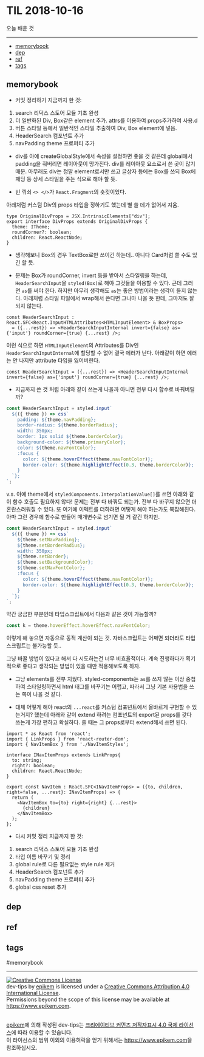 # TIL 2018-10-16

오늘 배운 것

--------------------------


- [memorybook](#memorybook)
- [dep](#dep)
- [ref](#ref)
- [tags](#tags)

## memorybook
- 커밋 정리하기
지금까지 한 것:
1. search 리덕스 스토어 모듈 기초 완성
2. 더 일반화된 Div, Box같은 element 추가. attrs를 이용하여 props추가하여 사용.d  
3. 버튼 스타일 등에서 일반적인 스타일 추출하여 Div, Box element에 넣음.
4. HeaderSearch 컴포넌트 추가
5. navPadding theme 프로퍼티 추가

- div를 아예 createGlobalStyle에서 속성을 설정하면 좋을 것 같은데 global에서 padding을 줘버리면 레이아웃이 망가진다. div를 레이아웃 요소로서 쓴 곳이 많기 때문. 아무래도 div는 정말 element로서만 쓰고 글상자 등에는 Box를 쓰되 Box에 패딩 등 상세 스타일을 주는 식으로 해야 할 듯.

- 빈 꺾쇠 `<> </>`가 `React.Fragment`의 숏컷이었다.

아래처럼 커스텀 Div의 props 타입을 정하기도 했는데 별 쓸 데가 없어서 지움.
```tsx
type OriginalDivProps = JSX.IntrinsicElements["div"];
export interface DivProps extends OriginalDivProps {
  theme: ITheme;
  roundCorner?: boolean;
  children: React.ReactNode;
}
```

- 생각해보니 Box의 경우 TextBox로만 쓰이긴 하는데.. 아니다 Card처럼 쓸 수도 있긴 할 듯.

- 문제는 Box가 roundCorner, invert 등을 받아서 스타일링을 하는데, `HeaderSearchInput`을 `styled(Box)`로 해야 그것들을 이용할 수 있다. 근데 그러면 `as`를 써야 한다. 하지만 아무리 생각해도 `as`는 좋은 방법이라는 생각이 들지 않는다. 아래처럼 스타일 파일에서 wrap해서 쓴다면 그나마 나을 듯 한데, 그마저도 잘 되지 않는다.
```tsx
const HeaderSearchInput : React.SFC<React.InputHTMLAttributes<HTMLInputElement> & BoxProps>
  = ({...rest}) => <HeaderSearchInputInternal invert={false} as={'input'} roundCorner={true} {...rest} />;
```
이런 식으로 하면 `HTMLInputElement`의 Attributes를 Div인 `HeaderSearchInputInternal`에 할당할 수 없어 결국 에러가 난다.
아래같이 하면 에러는 안 나지만 attribute 타입을 잃어버린다.

```tsx
const HeaderSearchInput = ({...rest}) => <HeaderSearchInputInternal invert={false} as={'input'} roundCorner={true} {...rest} />;
```


- 지금까지 쓴 것 처럼 아래와 같이 쓰는게 나을까 아니면 전부 다시 함수로 바꿔버릴까?
```ts
const HeaderSearchInput = styled.input`
  ${({ theme }) => css`
    padding: ${theme.navPadding};
    border-radius: ${theme.borderRadius};
    width: 350px;
    border: 1px solid ${theme.borderColor};
    background-color: ${theme.primaryColor};
    color: ${theme.navFontColor};
    :focus {
      color: ${theme.hoverEffect(theme.navFontColor)};
      border-color: ${theme.highlightEffect(0.3, theme.borderColor)};
    }
  `};
`;
```
v.s.
아예 theme에서 `styledComponents.InterpolationValue[]`를 쓰면 아래와 같이 함수 호출도 필요하지 않다! 문제는 전부 다 바꿔도 되는가.
전부 다 바꾸지 않으면 더 혼란스러워질 수 있다. 또 여기에 이펙트를 더하려면 어떻게 해야 하는가도 복잡해진다.
아마 그런 경우에 함수로 만들어 매개변수로 넘기면 될 거 같긴 하지만.
```ts
const HeaderSearchInput = styled.input`
  ${({ theme }) => css`
    ${theme.setNavPadding};
    ${theme.setBorderRadius};
    width: 350px;
    ${theme.setBorder};
    ${theme.setBackgroundColor};
    ${theme.setNavFontColor};
    :focus {
      color: ${theme.hoverEffect(theme.navFontColor)};
      border-color: ${theme.highlightEffect(0.3, theme.borderColor)};
    }
  `};
`;
```

약간 궁금한 부분인데 타입스크립트에서 다음과 같은 것이 가능할까?
```ts
const k = theme.hoverEffect.hoverEffect.navFontColor;
```
이렇게 해 놓으면 자동으로 동적 계산이 되는 것. 자바스크립트는 어쩌면 되더라도 타입스크립트는 불가능할 듯..

그냥 바꿀 방법이 있다고 해서 다 시도하는건 너무 비효율적이다. 계속 진행하다가 획기적으로 좋다고 생각되는 방법이 있을 때만 적용해보도록 하자.

- 그냥 elements를 전부 지웠다. styled-components는 `as`를 쓰지 않는 이상 중첩하여 스타일링하면서 html 태그를 바꾸기는 어렵고, 따라서 그냥 기본 사용법을 쓰는 쪽이 나을 것 같다.

- 대체 어떻게 해야 react의 `...react`를 커스텀 컴포넌트에서 올바르게 구현할 수 있는거지? 했는데 아래와 같이 extend 하려는 컴포넌트의 export된 props를 갖다 쓰는게 가장 편하고 확실하다. 쓸 때는 그 props로부터 extend해서 쓰면 된다.

```tsx
import * as React from 'react';
import { LinkProps } from 'react-router-dom';
import { NavItemBox } from './NavItemStyles';

interface INavItemProps extends LinkProps{
  to: string;
  right?: boolean;
  children: React.ReactNode;
}

export const NavItem : React.SFC<INavItemProps> = ({to, children, right=false, ...rest}: INavItemProps) => {
  return (
    <NavItemBox to={to} right={right} {...rest}>
      {children}
    </NavItemBox>
  );
};
```

- 다시 커밋 정리
지금까지 한 것:
1. search 리덕스 스토어 모듈 기초 완성
2. 타입 이름 바꾸기 및 정리
3. global rule로 다른 필요없는 style rule 제거 
4. HeaderSearch 컴포넌트 추가
5. navPadding theme 프로퍼티 추가
6. global css reset 추가

## dep

## ref

## tags
  #memorybook



--------------------------


<!-- license start -->

<a rel="license" href="http://creativecommons.org/licenses/by/4.0/"><img alt="Creative Commons License" style="border-width:0" src="https://i.creativecommons.org/l/by/4.0/88x31.png" /></a>
<br /><span xmlns:dct="http://purl.org/dc/terms/" property="dct:title">dev-tips</span> by <a xmlns:cc="http://creativecommons.org/ns#" href="https://www.github.com/epikem/dev-tips" property="cc:attributionName" rel="cc:attributionURL">epikem</a> is licensed under a <a rel="license" href="http://creativecommons.org/licenses/by/4.0/">Creative Commons Attribution 4.0 International License</a>.<br />Permissions beyond the scope of this license may be available at <a xmlns:cc="http://creativecommons.org/ns#" href="https://www.epikem.com" rel="cc:morePermissions">https://www.epikem.com</a>.

<br /><a xmlns:cc="http://creativecommons.org/ns#" href="https://www.github.com/epikem/dev-tips" property="cc:attributionName" rel="cc:attributionURL">epikem</a>에 의해 작성된 <span xmlns:dct="http://purl.org/dc/terms/" property="dct:title">dev-tips</span>는 <a rel="license" href="http://creativecommons.org/licenses/by/4.0/">크리에이티브 커먼즈 저작자표시 4.0 국제 라이선스</a>에 따라 이용할 수 있습니다.<br />이 라이선스의 범위 이외의 이용허락을 얻기 위해서는 <a xmlns:cc="http://creativecommons.org/ns#" href="https://www.epikem.com" rel="cc:morePermissions">https://www.epikem.com</a>을 참조하십시오.

<!-- license end -->